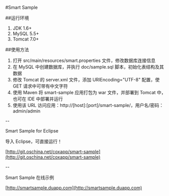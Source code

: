 #Smart Sample

##运行环境

1. JDK 1.6+
2. MySQL 5.5+
3. Tomcat 7.0+

##使用方法

1. 打开 src/main/resources/smart.properties 文件，修改数据库连接信息
2. 在 MySQL 中创建数据库，并执行 doc/sample.sql 脚本，初始化表结构及其数据
3. 修改 Tomcat 的 server.xml 文件，添加 URIEncoding="UTF-8" 配置，使 GET 请求中可带有中文字符
4. 使用 Maven 将 smart-sample 应用打包为 war 文件，并部署到 Tomcat 中，也可在 IDE 中部署并运行
5. 使用该 URL 访问应用：http://[host]:[port]/smart-sample/，用户名/密码：admin/admin

--

Smart Sample for Eclipse

导入 Eclipse，可直接运行！

[http://git.oschina.net/coxapp/smart-sample](http://git.oschina.net/coxapp/smart-sample)

--

Smart Sample 在线示例

[http://smartsample.duapp.com](http://smartsample.duapp.com)